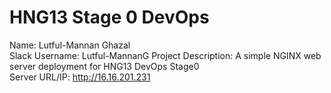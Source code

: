 # HNG13 Stage 0 DevOps

Name: Lutful-Mannan Ghazal  
Slack Username: Lutful-MannanG 
Project Description: A simple NGINX web server deployment for HNG13 DevOps Stage0  
Server URL/IP: http://16.16.201.231 
